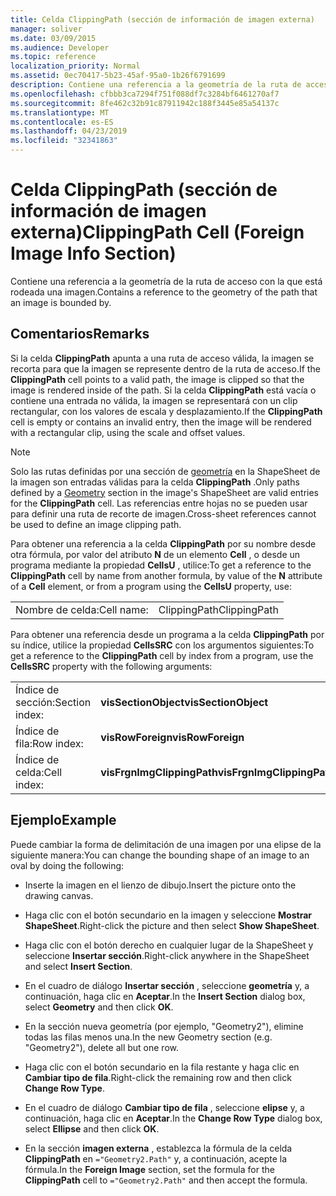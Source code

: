 ```yaml
---
title: Celda ClippingPath (sección de información de imagen externa)
manager: soliver
ms.date: 03/09/2015
ms.audience: Developer
ms.topic: reference
localization_priority: Normal
ms.assetid: 0ec70417-5b23-45af-95a0-1b26f6791699
description: Contiene una referencia a la geometría de la ruta de acceso con la que está rodeada una imagen.
ms.openlocfilehash: cfbbb3ca7294f751f088df7c3284bf6461270af7
ms.sourcegitcommit: 8fe462c32b91c87911942c188f3445e85a54137c
ms.translationtype: MT
ms.contentlocale: es-ES
ms.lasthandoff: 04/23/2019
ms.locfileid: "32341863"
---
```

# <a name="clippingpath-cell-foreign-image-info-section"></a><span data-ttu-id="a5b7d-103">Celda ClippingPath (sección de información de imagen externa)</span><span class="sxs-lookup"><span data-stu-id="a5b7d-103">ClippingPath Cell (Foreign Image Info Section)</span></span>

<span data-ttu-id="a5b7d-104">Contiene una referencia a la geometría de la ruta de acceso con la que está rodeada una imagen.</span><span class="sxs-lookup"><span data-stu-id="a5b7d-104">Contains a reference to the geometry of the path that an image is bounded by.</span></span> 
  
## <a name="remarks"></a><span data-ttu-id="a5b7d-105">Comentarios</span><span class="sxs-lookup"><span data-stu-id="a5b7d-105">Remarks</span></span>

<span data-ttu-id="a5b7d-106">Si la celda **ClippingPath** apunta a una ruta de acceso válida, la imagen se recorta para que la imagen se represente dentro de la ruta de acceso.</span><span class="sxs-lookup"><span data-stu-id="a5b7d-106">If the **ClippingPath** cell points to a valid path, the image is clipped so that the image is rendered inside of the path.</span></span> <span data-ttu-id="a5b7d-107">Si la celda **ClippingPath** está vacía o contiene una entrada no válida, la imagen se representará con un clip rectangular, con los valores de escala y desplazamiento.</span><span class="sxs-lookup"><span data-stu-id="a5b7d-107">If the **ClippingPath** cell is empty or contains an invalid entry, then the image will be rendered with a rectangular clip, using the scale and offset values.</span></span> 
  
> [!NOTE]
> <span data-ttu-id="a5b7d-108">Solo las rutas definidas por una sección de [geometría](geometry-section.md) en la ShapeSheet de la imagen son entradas válidas para la celda **ClippingPath** .</span><span class="sxs-lookup"><span data-stu-id="a5b7d-108">Only paths defined by a [Geometry](geometry-section.md) section in the image's ShapeSheet are valid entries for the **ClippingPath** cell.</span></span> <span data-ttu-id="a5b7d-109">Las referencias entre hojas no se pueden usar para definir una ruta de recorte de imagen.</span><span class="sxs-lookup"><span data-stu-id="a5b7d-109">Cross-sheet references cannot be used to define an image clipping path.</span></span> 
  
<span data-ttu-id="a5b7d-110">Para obtener una referencia a la celda **ClippingPath** por su nombre desde otra fórmula, por valor del atributo **N** de un elemento **Cell** , o desde un programa mediante la propiedad **CellsU** , utilice:</span><span class="sxs-lookup"><span data-stu-id="a5b7d-110">To get a reference to the **ClippingPath** cell by name from another formula, by value of the **N** attribute of a **Cell** element, or from a program using the **CellsU** property, use:</span></span> 
  
|||
|:-----|:-----|
| <span data-ttu-id="a5b7d-111">Nombre de celda:</span><span class="sxs-lookup"><span data-stu-id="a5b7d-111">Cell name:</span></span>  <br/> | <span data-ttu-id="a5b7d-112">ClippingPath</span><span class="sxs-lookup"><span data-stu-id="a5b7d-112">ClippingPath</span></span>  <br/> |
   
<span data-ttu-id="a5b7d-113">Para obtener una referencia desde un programa a la celda **ClippingPath** por su índice, utilice la propiedad **CellsSRC** con los argumentos siguientes:</span><span class="sxs-lookup"><span data-stu-id="a5b7d-113">To get a reference to the **ClippingPath** cell by index from a program, use the **CellsSRC** property with the following arguments:</span></span> 
  
|||
|:-----|:-----|
| <span data-ttu-id="a5b7d-114">Índice de sección:</span><span class="sxs-lookup"><span data-stu-id="a5b7d-114">Section index:</span></span>  <br/> |<span data-ttu-id="a5b7d-115">**visSectionObject**</span><span class="sxs-lookup"><span data-stu-id="a5b7d-115">**visSectionObject**</span></span> <br/> |
| <span data-ttu-id="a5b7d-116">Índice de fila:</span><span class="sxs-lookup"><span data-stu-id="a5b7d-116">Row index:</span></span>  <br/> |<span data-ttu-id="a5b7d-117">**visRowForeign**</span><span class="sxs-lookup"><span data-stu-id="a5b7d-117">**visRowForeign**</span></span> <br/> |
| <span data-ttu-id="a5b7d-118">Índice de celda:</span><span class="sxs-lookup"><span data-stu-id="a5b7d-118">Cell index:</span></span>  <br/> |<span data-ttu-id="a5b7d-119">**visFrgnImgClippingPath**</span><span class="sxs-lookup"><span data-stu-id="a5b7d-119">**visFrgnImgClippingPath**</span></span> <br/> |
   
## <a name="example"></a><span data-ttu-id="a5b7d-120">Ejemplo</span><span class="sxs-lookup"><span data-stu-id="a5b7d-120">Example</span></span>

<span data-ttu-id="a5b7d-121">Puede cambiar la forma de delimitación de una imagen por una elipse de la siguiente manera:</span><span class="sxs-lookup"><span data-stu-id="a5b7d-121">You can change the bounding shape of an image to an oval by doing the following:</span></span>
  
- <span data-ttu-id="a5b7d-122">Inserte la imagen en el lienzo de dibujo.</span><span class="sxs-lookup"><span data-stu-id="a5b7d-122">Insert the picture onto the drawing canvas.</span></span>
    
- <span data-ttu-id="a5b7d-123">Haga clic con el botón secundario en la imagen y seleccione **Mostrar ShapeSheet**.</span><span class="sxs-lookup"><span data-stu-id="a5b7d-123">Right-click the picture and then select **Show ShapeSheet**.</span></span>
    
- <span data-ttu-id="a5b7d-124">Haga clic con el botón derecho en cualquier lugar de la ShapeSheet y seleccione **Insertar sección**.</span><span class="sxs-lookup"><span data-stu-id="a5b7d-124">Right-click anywhere in the ShapeSheet and select **Insert Section**.</span></span>
    
- <span data-ttu-id="a5b7d-125">En el cuadro de diálogo **Insertar sección** , seleccione **geometría** y, a continuación, haga clic en **Aceptar**.</span><span class="sxs-lookup"><span data-stu-id="a5b7d-125">In the **Insert Section** dialog box, select **Geometry** and then click **OK**.</span></span>
    
- <span data-ttu-id="a5b7d-126">En la sección nueva geometría (por ejemplo, "Geometry2"), elimine todas las filas menos una.</span><span class="sxs-lookup"><span data-stu-id="a5b7d-126">In the new Geometry section (e.g. "Geometry2"), delete all but one row.</span></span>
    
- <span data-ttu-id="a5b7d-127">Haga clic con el botón secundario en la fila restante y haga clic en **Cambiar tipo de fila**.</span><span class="sxs-lookup"><span data-stu-id="a5b7d-127">Right-click the remaining row and then click **Change Row Type**.</span></span>
    
- <span data-ttu-id="a5b7d-128">En el cuadro de diálogo **Cambiar tipo de fila** , seleccione **elipse** y, a continuación, haga clic en **Aceptar**.</span><span class="sxs-lookup"><span data-stu-id="a5b7d-128">In the **Change Row Type** dialog box, select **Ellipse** and then click **OK**.</span></span>
    
- <span data-ttu-id="a5b7d-129">En la sección **imagen externa** , establezca la fórmula de la celda **ClippingPath** en `="Geometry2.Path"` y, a continuación, acepte la fórmula.</span><span class="sxs-lookup"><span data-stu-id="a5b7d-129">In the **Foreign Image** section, set the formula for the **ClippingPath** cell to  `="Geometry2.Path"` and then accept the formula.</span></span> 
    

